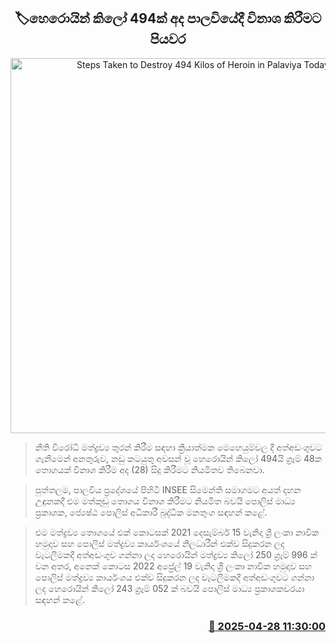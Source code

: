 <p align='center'><b><h2 align='center' title='Steps Taken to Destroy 494 Kilos of Heroin in Palaviya Today'>🏷හෙරොයින් කිලෝ 494ක් අද පාලවියේදී විනාශ කිරීමට පියවර</h2></b></p>
<p align='center'><img src='https://helakuru.sgp1.cdn.digitaloceanspaces.com/esana/images/lib/heroin-gg.jpg' width='600' alt='Steps Taken to Destroy 494 Kilos of Heroin in Palaviya Today'></p>

> නීති විරෝධී මත්ද්‍රව්‍ය තුරන් කිරීම සඳහා ක්‍රියාත්මක මෙහෙයුම්වල දී අත්අඩංගුවට ගැනීමෙන් අනතුරුව, නඩු කටයුතු අවසන් වූ හෙරොයින් කිලෝ 494යි ග්‍රෑම් 48ක තොගයක් විනාශ කිරීම අද (28) සිදු කිරීමට නියමිතව තිබෙනවා.

> පුත්තලම, පාලවිය ප්‍රදේශයේ පිහිටි INSEE සිමෙන්ති සමාගමට අයත් දහන උඳුනකදී එම මත්කුඩු තොගය විනාශ කිරීමට නියමිත බවයි පොලිස් මාධ්‍ය ප්‍රකාශක, ජ්‍යෙෂ්ඨ පොලිස් අධිකාරී බුද්ධික මනතුංග සඳහන් කළේ.

> එම මත්ද්‍රව්‍ය තොගයේ එක් කොටසක් 2021 දෙසැම්බර් 15 වැනිදා ශ්‍රී ලංකා නාවික හමුදාව සහ පොලිස් මත්ද්‍රව්‍ය කාර්යංශයේ නිලධාරීන් එක්ව සිදුකරන ලද වැටලීමකදී අත්අඩංගුව ගන්නා ලද හෙරොයින් මත්ද්‍රව්‍ය කිලෝ 250 ග්‍රෑම් 996 ක් වන අතර, අනෙක් කොටස 2022 අප්‍රේල් 19 වැනිදා ශ්‍රී ලංකා නාවික හමුදාව සහ පොලිස් මත්ද්‍රව්‍ය කාර්යංශය එක්ව සිදුකරන ලද වැටලීමකදී අත්අඩංගුවට ගන්නා ලද හෙරොයින් කිලෝ 243 ග්‍රෑම් 052 ක් බවයි පොලිස් මාධ්‍ය ප්‍රකාශකවරයා සඳහන් කළේ.



<h3 align='right'><a href='https://www.helakuru.lk/esana/p/109610/'>📅 2025-04-28 11:30:00</a></h3>
